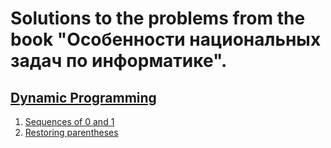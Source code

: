# Solutions to the problems from the book "Особенности национальных задач по информатике".

## [Dynamic Programming](01.dynamic-programming)

1. [Sequences of 0 and 1](01.dynamic-programming/01.sequences-of-0-and-1)
2. [Restoring parentheses](01.dynamic-programming/02.restoring-parentheses)
